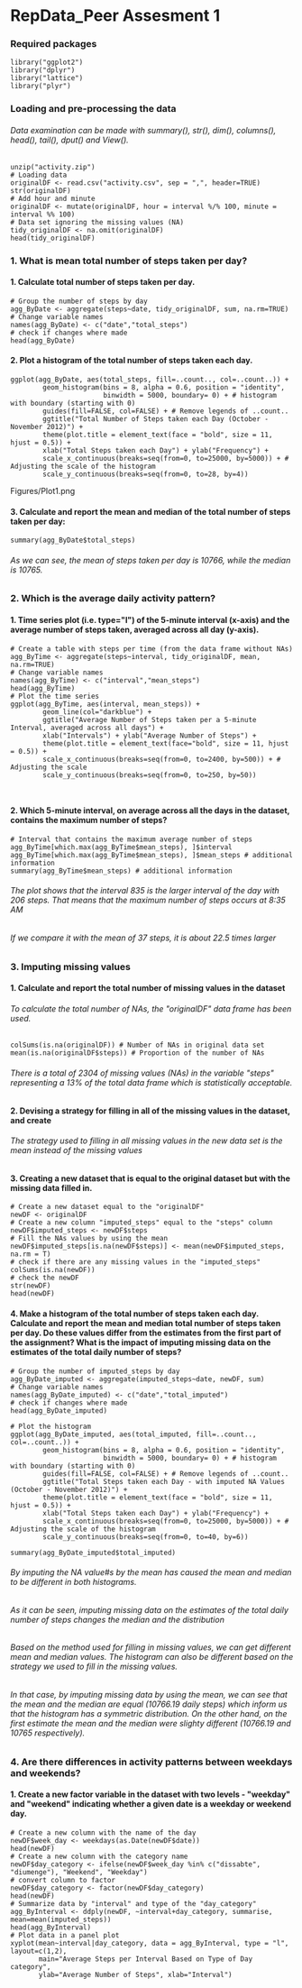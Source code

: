 # RepData_Peer Assesment 1

### Required packages

```{r library, message=FALSE, warning=FALSE}
library("ggplot2")
library("dplyr")
library("lattice")
library("plyr")
```

### Loading and pre-processing the data
###### *Data examination can be made with summary(), str(), dim(), columns(), head(), tail(), dput() and View().*

```{r original data frame}
unzip("activity.zip")
# Loading data
originalDF <- read.csv("activity.csv", sep = ",", header=TRUE)
str(originalDF)
# Add hour and minute
originalDF <- mutate(originalDF, hour = interval %/% 100, minute = interval %% 100)
# Data set ignoring the missing values (NA)
tidy_originalDF <- na.omit(originalDF) 
head(tidy_originalDF) 
```
### **1. What is mean total number of steps taken per day?**
#### **1.** Calculate total number of steps taken per day.
```{r total steps per day, echo=TRUE}
# Group the number of steps by day
agg_ByDate <- aggregate(steps~date, tidy_originalDF, sum, na.rm=TRUE)
# Change variable names
names(agg_ByDate) <- c("date","total_steps")
# check if changes where made
head(agg_ByDate)
```
#### **2.** Plot a histogram of the total number of steps taken each day.

```{r plot total steps per day, echo=TRUE}
ggplot(agg_ByDate, aes(total_steps, fill=..count.., col=..count..)) +
        geom_histogram(bins = 8, alpha = 0.6, position = "identity", 
                       binwidth = 5000, boundary= 0) + # histogram with boundary (starting with 0) 
        guides(fill=FALSE, col=FALSE) + # Remove legends of ..count..
        ggtitle("Total Number of Steps taken each Day (October - November 2012)") +
        theme(plot.title = element_text(face = "bold", size = 11, hjust = 0.5)) +
        xlab("Total Steps taken each Day") + ylab("Frequency") + 
        scale_x_continuous(breaks=seq(from=0, to=25000, by=5000)) + # Adjusting the scale of the histogram
        scale_y_continuous(breaks=seq(from=0, to=28, by=4)) 
```
Figures/Plot1.png

#### **3.** Calculate and report the mean and median of the total number of steps taken per day:

```{r mean and median steps per Day}
summary(agg_ByDate$total_steps)
```
###### *As we can see, the mean of steps taken per day is 10766, while the median is 10765.*

### **2. Which is the average daily activity pattern?**
#### **1.** Time series plot (i.e. type="l") of the 5-minute interval (x-axis) and the average number of steps taken, averaged across all day (y-axis).

```{r average daily activity, echo=TRUE}
# Create a table with steps per time (from the data frame without NAs)
agg_ByTime <- aggregate(steps~interval, tidy_originalDF, mean, na.rm=TRUE) 
# Change variable names
names(agg_ByTime) <- c("interval","mean_steps")
head(agg_ByTime)
# Plot the time series
ggplot(agg_ByTime, aes(interval, mean_steps)) + 
        geom_line(col="darkblue") +
        ggtitle("Average Number of Steps taken per a 5-minute Interval, averaged across all days") + 
        xlab("Intervals") + ylab("Average Number of Steps") + 
        theme(plot.title = element_text(face="bold", size = 11, hjust = 0.5)) +
        scale_x_continuous(breaks=seq(from=0, to=2400, by=500)) + # Adjusting the scale
        scale_y_continuous(breaks=seq(from=0, to=250, by=50)) 
        
        
```

#### **2.** Which 5-minute interval, on average across all the days in the dataset, contains the maximum number of steps?
```{r max val, echo=TRUE}
# Interval that contains the maximum average number of steps
agg_ByTime[which.max(agg_ByTime$mean_steps), ]$interval 
agg_ByTime[which.max(agg_ByTime$mean_steps), ]$mean_steps # additional information
summary(agg_ByTime$mean_steps) # additional information
```
###### *The plot shows that the interval 835 is the larger interval of the day with 206 steps. That means that the maximum number of steps occurs at 8:35 AM*
###### *If we compare it with the mean of 37 steps, it is about 22.5 times larger*

### **3. Imputing missing values**
#### **1.** Calculate and report the total number of missing values in the dataset
###### *To calculate the total number of NAs, the "originalDF" data frame has been used.*

```{r NA count, echo=TRUE}
colSums(is.na(originalDF)) # Number of NAs in original data set
mean(is.na(originalDF$steps)) # Proportion of the number of NAs
```
###### *There is a total of 2304 of missing values (NAs) in the variable "steps" representing a 13% of the total data frame which is statistically acceptable.*

#### **2.** Devising a strategy for filling in all of the missing values in the dataset, and create 
###### *The strategy used to filling in all missing values in the new data set is the mean instead of the missing values*

#### **3.** Creating a new dataset that is equal to the original dataset but with the missing data filled in.

```{r fill NA, echo=TRUE}
# Create a new dataset equal to the "originalDF"
newDF <- originalDF 
# Create a new column "imputed_steps" equal to the "steps" column
newDF$imputed_steps <- newDF$steps
# Fill the NAs values by using the mean
newDF$imputed_steps[is.na(newDF$steps)] <- mean(newDF$imputed_steps, na.rm = T)
# check if there are any missing values in the "imputed_steps"
colSums(is.na(newDF))
# check the newDF
str(newDF)
head(newDF) 

```
#### **4.** Make a histogram of the total number of steps taken each day. Calculate and report the mean and median total number of steps taken per day. Do these values differ from the estimates from the first part of the assignment? What is the impact of imputing missing data on the estimates of the total daily number of steps?

```{r total imputed_steps per day, echo=TRUE}
# Group the number of imputed_steps by day
agg_ByDate_imputed <- aggregate(imputed_steps~date, newDF, sum)
# Change variable names
names(agg_ByDate_imputed) <- c("date","total_imputed")
# check if changes where made
head(agg_ByDate_imputed)
```

```{r plot total imputed_steps, echo=TRUE}
# Plot the histogram
ggplot(agg_ByDate_imputed, aes(total_imputed, fill=..count.., col=..count..)) +
        geom_histogram(bins = 8, alpha = 0.6, position = "identity", 
                       binwidth = 5000, boundary= 0) + # histogram with boundary (starting with 0) 
        guides(fill=FALSE, col=FALSE) + # Remove legends of ..count..
        ggtitle("Total Steps taken each Day - with imputed NA Values (October - November 2012)") +
        theme(plot.title = element_text(face = "bold", size = 11, hjust = 0.5)) +
        xlab("Total Steps taken each Day") + ylab("Frequency") + 
        scale_x_continuous(breaks=seq(from=0, to=25000, by=5000)) + # Adjusting the scale of the histogram
        scale_y_continuous(breaks=seq(from=0, to=40, by=6)) 
```
```{r mean and median total_imputed, echo=TRUE}
summary(agg_ByDate_imputed$total_imputed)
```
###### *By imputing the NA value#s by the mean has caused the mean and median to be different in both histograms.*
###### *As it can be seen, imputing missing data on the estimates of the total daily number of steps changes the median and the distribution*
###### *Based on the method used for filling in missing values, we can get different mean and median values. The histogram can also be different based on the strategy we used to fill in the missing values.*
###### *In that case, by imputing missing data by using the mean, we can see that the mean and the median are equal (10766.19 daily steps) which inform us that the histogram has a symmetric distribution. On the other hand, on the first estimate the mean and the median were slighty different (10766.19 and 10765 respectively).*

### **4. Are there differences in activity patterns between weekdays and weekends?**
#### **1.** Create a new factor variable in the dataset with two levels - "weekday" and "weekend" indicating whether a given date is a weekday or weekend day.
```{r weekday and weekend, echo=TRUE}
# Create a new column with the name of the day
newDF$week_day <- weekdays(as.Date(newDF$date))
head(newDF)
# Create a new column with the category name 
newDF$day_category <- ifelse(newDF$week_day %in% c("dissabte", "diumenge"), "Weekend", "Weekday")
# convert column to factor
newDF$day_category <- factor(newDF$day_category)
head(newDF)
# Summarize data by "interval" and type of the "day_category"
agg_ByInterval <- ddply(newDF, ~interval+day_category, summarise, mean=mean(imputed_steps))
head(agg_ByInterval)
# Plot data in a panel plot
xyplot(mean~interval|day_category, data = agg_ByInterval, type = "l", layout=c(1,2), 
       main="Average Steps per Interval Based on Type of Day category", 
       ylab="Average Number of Steps", xlab="Interval")
```
